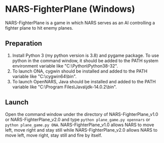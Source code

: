 # NARS-FighterPlane (Windows)
NARS-FighterPlane is a game in which NARS serves as an AI 
controlling a fighter plane to hit enemy planes.

## Preparation
1. Install Python 3 (my python version is 3.8) and pygame package. To use python in the command window, it should be added to the PATH system environment variable like "C:\Python\Python38-32\".
2. To launch ONA, cygwin should be installed and added to the PATH variable like "C:\cygwin64\bin".
3. To launch OpenNARS, Java should be installed and added to the PATH variable like "C:\Program Files\Java\jdk-14.0.2\bin".

## Launch
Open the command window under the directory of NARS-FighterPlane_v1.0 or NARS-FighterPlane_v2.0 and type `python plane_game.py opennars` or `python plane_game.py ONA`.
NARS-FighterPlane_v1.0 allows NARS to move left, move right and stay still while NARS-FighterPlane_v2.0 allows NARS to move left, move right, stay still and fire by itself.
